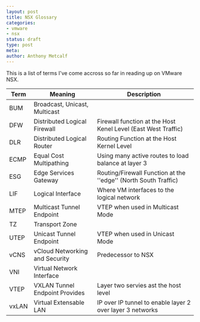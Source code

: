 ```yaml
---
layout: post
title: NSX Glossary
categories: 
- vmware
- nsx
status: draft
type: post
meta:
author: Anthony Metcalf
---
```


This is a list of terms I've come accross so far in reading up on VMware NSX.

| Term | Meaning | Description |
|------|---------|---|
| BUM	| Broadcast, Unicast, Multicast	
| DFW	| Distributed Logical Firewall	| Firewall function at the Host Kenel Level (East West Traffic) |
| DLR	| Distributed Logical Router	| Routing Function at the Host Kernel Level |
| ECMP	| Equal Cost Multipathing	| Using many active routes to load balance at layer 3 |
| ESG	| Edge Services Gateway	| Routing/Firewall Function at the ''edge'' (North South Traffic) |
| LIF	| Logical Interface	| Where VM interfaces to the logical network |
| MTEP	| Multicast Tunnel Endpoint	| VTEP when used in Multicast Mode |
| TZ	| Transport Zone	|  |
| UTEP	| Unicast Tunnel Endpoint	| VTEP when used in Unicast Mode |
| vCNS	| vCloud Networking and Security	| Predecessor to NSX |
| VNI	| Virtual Network Interface	|  |
| VTEP	| VXLAN Tunnel Endpoint	Provides | Layer two servies ast the host level |
| vxLAN	| Virtual Extensable LAN	| IP over IP tunnel to enable layer 2 over layer 3 networks |

